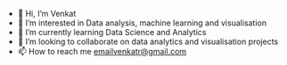 - 👋 Hi, I’m Venkat
- 👀 I’m interested in Data analysis, machine learning and visualisation
- 🌱 I’m currently learning Data Science and Analytics
- 💞️ I’m looking to collaborate on data analytics and visualisation projects
- 📫 How to reach me emailvenkatr@gmail.com

<!---
Venkat-R7/Venkat-R7 is a ✨ special ✨ repository because its `README.md` (this file) appears on your GitHub profile.
You can click the Preview link to take a look at your changes.
--->
